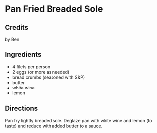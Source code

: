 # Pan Fried Breaded Sole 

## Credits

by Ben

## Ingredients

- 4 filets per person
- 2 eggs (or more as needed)
- bread crumbs (seasoned with S&P)
- butter
- white wine
- lemon

## Directions

Pan fry lightly breaded sole. Deglaze pan with white wine and lemon (to taste) and reduce with added butter to a sauce.

